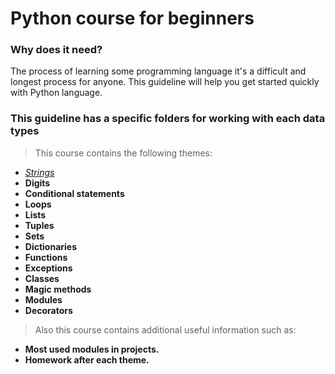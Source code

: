 # Python course for beginners

### Why does it need?

The process of learning some programming language it's a difficult and longest process for anyone.
This guideline will help you get started quickly with Python language.

### This guideline has a specific folders for working with each data types
> This course contains the following themes:
- [_Strings_](https://github.com/philip136/pythonCourseForBeginners/blob/development/strings/README.md)
- **Digits**
- **Conditional statements**
- **Loops**
- **Lists**
- **Tuples**
- **Sets**
- **Dictionaries**
- **Functions**
- **Exceptions**
- **Classes**
- **Magic methods**
- **Modules**
- **Decorators**

> Also this course contains additional useful information such as:
- **Most used modules in projects.**
- **Homework after each theme.**
